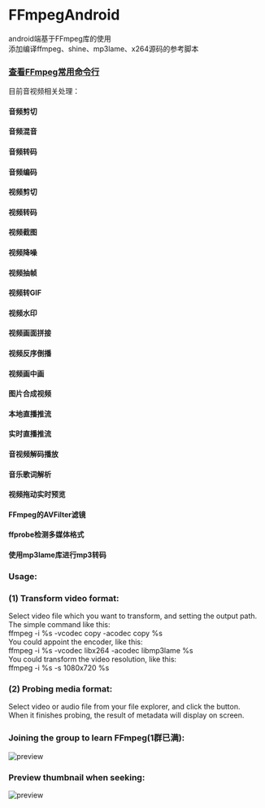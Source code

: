 # FFmpegAndroid
android端基于FFmpeg库的使用<br>
添加编译ffmpeg、shine、mp3lame、x264源码的参考脚本<br>

### [查看FFmpeg常用命令行](https://github.com/xufuji456/FFmpegAndroid/blob/master/doc/FFmpeg_command_line.md)

目前音视频相关处理：<br>
#### 音频剪切
#### 音频混音
#### 音频转码
#### 音频编码
#### 视频剪切
#### 视频转码
#### 视频截图
#### 视频降噪
#### 视频抽帧
#### 视频转GIF
#### 视频水印
#### 视频画面拼接
#### 视频反序倒播
#### 视频画中画
#### 图片合成视频
#### 本地直播推流
#### 实时直播推流
#### 音视频解码播放
#### 音乐歌词解析
#### 视频拖动实时预览
#### FFmpeg的AVFilter滤镜
#### ffprobe检测多媒体格式
#### 使用mp3lame库进行mp3转码

### Usage:
### (1) Transform video format:
Select video file which you want to transform, and setting the output path.<br>
The simple command like this:<br>
ffmpeg -i %s -vcodec copy -acodec copy %s<br>
You could appoint the encoder, like this:<br>
ffmpeg -i %s -vcodec libx264 -acodec libmp3lame %s<br>
You could transform the video resolution, like this:<br>
ffmpeg -i %s -s 1080x720 %s<br>

### (2) Probing media format:
Select video or audio file from your file explorer, and click the button.<br>
When it finishes probing, the result of metadata will display on screen.<br>

### Joining the group to learn FFmpeg(1群已满):
![preview](https://github.com/xufuji456/FFmpegAndroid/blob/master/picture/ffmpeg_group.png)

### Preview thumbnail when seeking:
![preview](https://github.com/xufuji456/FFmpegAndroid/blob/master/gif/preview.gif)

